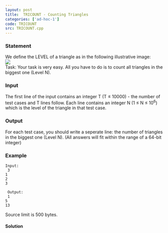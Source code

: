 ```yaml
---
layout: post
title:  TRICOUNT - Counting Triangles
categories: ['ad-hoc-1']
code: TRICOUNT
src: TRICOUNT.cpp
---
```


### **Statement**

We define the LEVEL of a triangle as in the following illustrative image:  
![](../../../content/duonghanguyen:tricount.png)  
Task: Your task is very easy. All you have to do is to count all triangles
in the biggest one (Level N).

### Input

The first line of the input contains an integer T (T ≤ 10000) - the number of
test cases and T lines follow. Each line contains an integer N (1 ≤ N ≤
10<sup>6</sup>) which is the level of the triangle in that test case.

### Output

For each test case, you should write a seperate line: the number of triangles
in the biggest one (Level N). (All answers will fit within the range of a
64-bit integer)

### Example

    
    
    Input:  
     3  
    1  
    2  
    3  
      
     Output:  
     1  
    5  
    13  
    

Source limit is 500 bytes.



#### **Solution**



